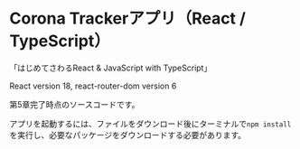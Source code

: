 # Corona Trackerアプリ（React / TypeScript）
「はじめてさわるReact & JavaScript with TypeScript」

React version 18, react-router-dom version 6

第5章完了時点のソースコードです。

アプリを起動するには、ファイルをダウンロード後にターミナルで`npm install`を実行し、必要なパッケージをダウンロードする必要があります。